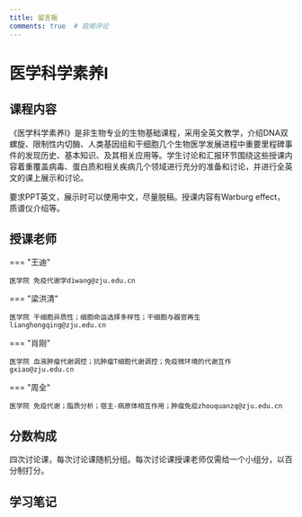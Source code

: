 ```yaml
---
title: 留言板
comments: true  # 启用评论
---
```


# 医学科学素养Ⅰ

## 课程内容

《医学科学素养I》是非生物专业的生物基础课程，采用全英文教学，介绍DNA双螺旋、限制性内切酶、人类基因组和干细胞几个生物医学发展进程中重要里程碑事件的发现历史、基本知识、及其相关应用等。学生讨论和汇报环节围绕这些授课内容着重覆盖病毒、蛋白质和相关疾病几个领域进行充分的准备和讨论，并进行全英文的课上展示和讨论。

要求PPT英文，展示时可以使用中文，尽量脱稿。授课内容有Warburg effect，质谱仪介绍等。

## 授课老师

=== "王迪"

    医学院 免疫代谢学diwang@zju.edu.cn

=== "梁洪清"

    医学院 干细胞异质性；细胞命运选择多样性；干细胞与器官再生lianghongqing@zju.edu.cn

=== "肖刚"

    医学院 血液肿瘤代谢调控；抗肿瘤T细胞代谢调控；免疫微环境的代谢互作gxiao@zju.edu.cn

=== "周全"

    医学院 免疫代谢；脂质分析；宿主-病原体相互作用；肿瘤免疫zhouquanzq@zju.edu.cn

## 分数构成

四次讨论课，每次讨论课随机分组。每次讨论课授课老师仅需给一个小组分，以百分制打分。

## 学习笔记
